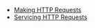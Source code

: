 
 - [Making HTTP Requests](cookbook-http-client.md)
 - [Servicing HTTP Requests](cookbook-http-server.md)
